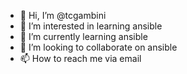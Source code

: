 - 👋 Hi, I’m @tcgambini
- 👀 I’m interested in learning ansible
- 🌱 I’m currently learning ansible
- 💞️ I’m looking to collaborate on ansible 
- 📫 How to reach me via email

<!---
tcgambini/tcgambini is a ✨ special ✨ repository because its `README.md` (this file) appears on your GitHub profile.
You can click the Preview link to take a look at your changes.
--->
